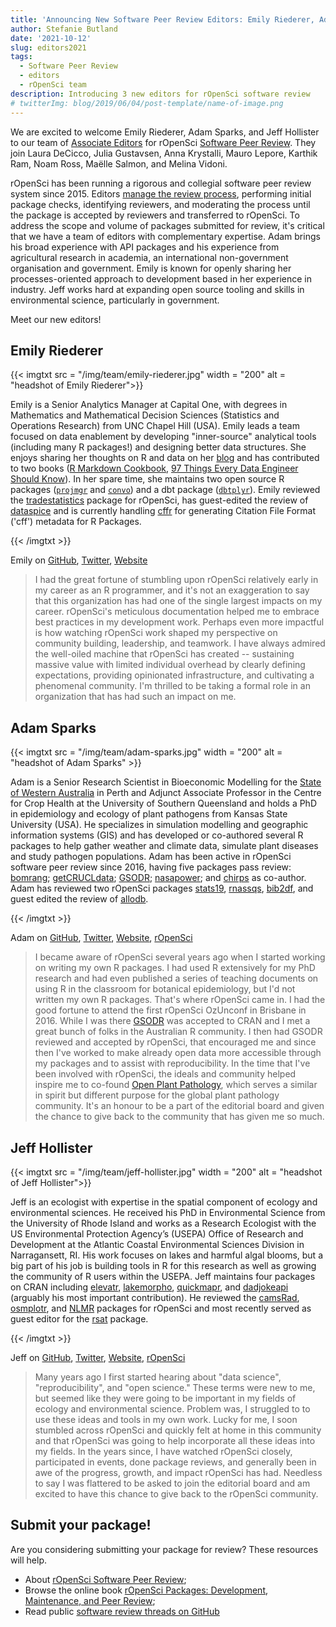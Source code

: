 ```yaml
---
title: 'Announcing New Software Peer Review Editors: Emily Riederer, Adam Sparks, and Jeff Hollister'
author: Stefanie Butland
date: '2021-10-12'
slug: editors2021
tags:
  - Software Peer Review
  - editors
  - rOpenSci team
description: Introducing 3 new editors for rOpenSci software review
# twitterImg: blog/2019/06/04/post-template/name-of-image.png
---
```

We are excited to welcome Emily Riederer, Adam Sparks, and Jeff Hollister to our team of [Associate Editors](/software-review/#editors) for rOpenSci [Software Peer Review](/software-review/). 
They join Laura DeCicco, Julia Gustavsen, Anna Krystalli, Mauro Lepore, Karthik Ram, Noam Ross, Maëlle Salmon, and Melina Vidoni. 

rOpenSci has been running a rigorous and collegial software peer review system since 2015. 
Editors [manage the review process](https://devguide.ropensci.org/editorguide.html), performing initial package checks, identifying reviewers, and moderating the process until the package is accepted by reviewers and transferred to rOpenSci. 
To address the scope and volume of packages submitted for review, it's critical that we have a team of editors with complementary expertise.
Adam brings his broad experience with API packages and his experience from agricultural research in academia, an international non-government organisation and government.
Emily is known for openly sharing her processes-oriented approach to development based in her experience in industry.
Jeff works hard at expanding open source tooling and skills in environmental science, particularly in government. 

Meet our new editors!

## Emily Riederer

{{< imgtxt src = "/img/team/emily-riederer.jpg" width = "200" alt = "headshot of Emily Riederer">}} 

Emily is a Senior Analytics Manager at Capital One, with degrees in Mathematics and Mathematical Decision Sciences (Statistics and Operations Research) from UNC Chapel Hill (USA). 
Emily leads a team focused on data enablement by developing "inner-source" analytical tools (including many R packages!) and designing better data structures. She enjoys sharing her thoughts on R and data on her [blog](https://emilyriederer.netlify.com/) and has contributed to two books ([R Markdown Cookbook](https://bookdown.org/yihui/rmarkdown-cookbook/), [97 Things Every Data Engineer Should Know](https://www.oreilly.com/library/view/97-things-every/9781492062400/)). In her spare time, she maintains two open source R packages ([`projmgr`](https://cran.r-project.org/package=projmgr) and [`convo`](https://github.com/emilyriederer/convo)) and a dbt package ([`dbtplyr`](https://github.com/emilyriederer/dbtplyr)). 
Emily reviewed the [tradestatistics](https://github.com/ropensci/software-review/issues/274) package for rOpenSci, has guest-edited the review of [dataspice](https://github.com/ropensci/software-review/issues/426) and is currently handling [cffr](https://github.com/ropensci/software-review/issues/463) for generating Citation File Format ('cff') metadata for R Packages.

{{< /imgtxt >}}

Emily on [GitHub](https://github.com/emilyriederer), [Twitter](https://twitter.com/emilyriederer), [Website](https://emilyriederer.netlify.com/)

> I had the great fortune of stumbling upon rOpenSci relatively early in my career as an R programmer, and it's not an exaggeration to say that this organization has had one of the single largest impacts on my career. rOpenSci's meticulous documentation helped me to embrace best practices in my development work. Perhaps even more impactful is how watching rOpenSci work shaped my perspective on community building, leadership, and teamwork. I have always admired the well-oiled machine that rOpenSci has created -- sustaining massive value with limited individual overhead by clearly defining expectations, providing opinionated infrastructure, and cultivating a phenomenal community. I'm thrilled to be taking a formal role in an organization that has had such an impact on me. 



## Adam Sparks

{{< imgtxt src = "/img/team/adam-sparks.jpg" width = "200" alt = "headshot of Adam Sparks" >}} 

Adam is a Senior Research Scientist in Bioeconomic Modelling for the [State of Western Australia](https://www.dpird.wa.gov.au/) in Perth and Adjunct Associate Professor in the Centre for Crop Health at the University of Southern Queensland and holds a PhD in epidemiology and ecology of plant pathogens from Kansas State University (USA). 
He specializes in simulation modelling and geographic information systems (GIS) and has developed or co-authored several R packages to help gather weather and climate data, simulate plant diseases and study pathogen populations. Adam has been active in rOpenSci software peer review since 2016, having five packages pass review: [bomrang](https://docs.ropensci.org/bomrang); [getCRUCLdata](https://docs.ropensci.org/getCRUCLdata); [GSODR](https://docs.ropensci.org/GSODR); [nasapower](https://docs.ropensci.org/nasapower); and [chirps](https://docs.ropensci.org/chirps/) as co-author.
Adam has reviewed two rOpenSci packages [stats19](https://github.com/ropensci/software-review/issues/266), [rnassqs](https://github.com/ropensci/software-review/issues/298), [bib2df](https://github.com/ropensci/software-review/issues/124), and guest edited the review of [allodb](https://github.com/ropensci/software-review/issues/436). 


{{< /imgtxt >}}

Adam on [GitHub](https://github.com/adamhsparks), [Twitter](https://twitter.com/adamhsparks), [Website](https://adamhsparks.com/), [rOpenSci](/author/adam-sparks/)

> I became aware of rOpenSci several years ago when I started working on writing my own R packages. I had used R extensively for my PhD research and had even published a series of teaching documents on using R in the classroom for botanical epidemiology, but I'd not written my own R packages. That's where rOpenSci came in. I had the good fortune to attend the first rOpenSci OzUnconf in Brisbane in 2016. While I was there [GSODR](https://docs.ropensci.org/GSODR) was accepted to CRAN and I met a great bunch of folks in the Australian R community. I then had GSODR reviewed and accepted by rOpenSci, that encouraged me and since then I've worked to make already open data more accessible through my packages and to assist with reproducibility. In the time that I've been involved with rOpenSci, the ideals and community helped inspire me to co-found [Open Plant Pathology](https://www.openplantpathology.org), which serves a similar in spirit but different purpose for the global plant pathology community. It's an honour to be a part of the editorial board and given the chance to give back to the community that has given me so much.

## Jeff Hollister

{{< imgtxt src = "/img/team/jeff-hollister.jpg" width = "200" alt = "headshot of Jeff Hollister">}} 

Jeff is an ecologist with expertise in the spatial component of ecology and environmental sciences. He received his PhD in Environmental Science from the University of Rhode Island and works as a Research Ecologist with the US Environmental Protection Agency’s (USEPA) Office of Research and Development at the Atlantic Coastal Environmental Sciences Division in Narragansett, RI. His work focuses on lakes and harmful algal blooms, but a big part of his job is building tools in R for this research as well as growing the community of R users within the USEPA. Jeff maintains four packages on CRAN including [elevatr](https://cran.r-project.org/package=elevatr), [lakemorpho](https://cran.r-project.org/package=lakemorpho), [quickmapr](https://cran.r-project.org/package=quickmapr), and [dadjokeapi](https://cran.r-project.org/package=dadjokeapi) (arguably his most important contribution). He reviewed the [camsRad](https://github.com/ropensci/camsRad), [osmplotr](https://github.com/ropensci/osmplotr), and [NLMR](https://github.com/ropensci/NLMR) packages for rOpenSci and most recently served as guest editor for the [rsat](https://github.com/ropensci/rsat) package.

{{< /imgtxt >}}

Jeff on [GitHub](https://github.com/jhollist), [Twitter](https://twitter.com/jhollist), [Website](https://jwhollister.com/), [rOpenSci](/author/jeff-hollister/)

> Many years ago I first started hearing about "data science", "reproducibility", and "open science." These terms were new to me, but seemed like they were going to be important in my fields of ecology and environmental science. Problem was, I struggled to to use these ideas and tools in my own work. Lucky for me, I soon stumbled across rOpenSci and quickly felt at home in this community and that rOpenSci was going to help incorporate all these ideas into my fields. In the years since, I have watched rOpenSci closely, participated in events, done package reviews, and generally been in awe of the progress, growth, and impact rOpenSci has had. Needless to say I was flattered to be asked to join the editorial board and am excited to have this chance to give back to the rOpenSci community.  



## Submit your package!

Are you considering submitting your package for review? These resources will help.

- About [rOpenSci Software Peer Review](/software-review/);
- Browse the online book [rOpenSci Packages: Development, Maintenance, and Peer Review](https://devguide.ropensci.org/);
- Read public [software review threads on GitHub](https://github.com/ropensci/software-review/issues)

